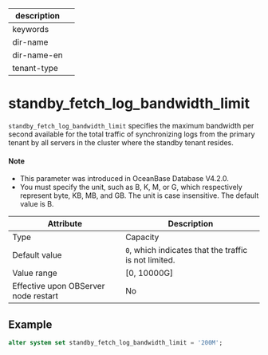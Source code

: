 | description ||
|---|---|
| keywords ||
| dir-name ||
| dir-name-en ||
| tenant-type ||

# standby_fetch_log_bandwidth_limit

`standby_fetch_log_bandwidth_limit` specifies the maximum bandwidth per second available for the total traffic of synchronizing logs from the primary tenant by all servers in the cluster where the standby tenant resides. 

<main id="notice" type='explain'>

<h4>Note</h4>

<ul>

<li>This parameter was introduced in OceanBase Database V4.2.0. </li>

<li>You must specify the unit, such as B, K, M, or G, which respectively represent byte, KB, MB, and GB. The unit is case insensitive. The default value is B. </li>

</ul>

</main>

| **Attribute** | **Description** |
| --- | --- |
| Type | Capacity |
| Default value | `0`, which indicates that the traffic is not limited. |
| Value range | [0, 10000G] |
| Effective upon OBServer node restart | No |

## Example

```sql
alter system set standby_fetch_log_bandwidth_limit = '200M';
```
